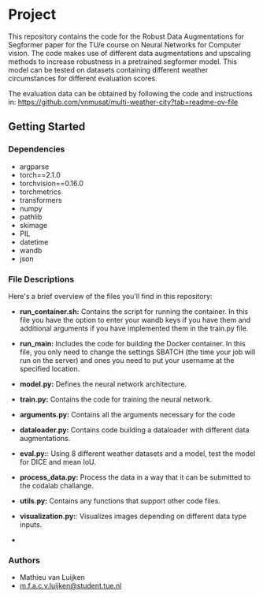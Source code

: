 # Project

This repository contains the code for the Robust Data Augmentations for Segformer paper for the TU/e course on Neural Networks for Computer vision.
The code makes use of different data augmentations and upscaling methods to increase robustness in a pretrained segformer model. 
This model can be tested on datasets containing different weather circumstances for different evaluation scores. 

The evaluation data can be obtained by following the code and instructions in:
https://github.com/vnmusat/multi-weather-city?tab=readme-ov-file

## Getting Started

### Dependencies

- argparse
- torch==2.1.0 
- torchvision==0.16.0
- torchmetrics
- transformers
- numpy
- pathlib
- skimage
- PIL
- datetime
- wandb
- json

  
### File Descriptions

Here's a brief overview of the files you'll find in this repository:

- **run_container.sh:** Contains the script for running the container. In this file you have the option to enter your wandb keys if you have them and additional arguments if you have implemented them in the train.py file.
  
- **run_main:** Includes the code for building the Docker container. In this file, you only need to change the settings SBATCH (the time your job will run on the server) and ones you need to put your username at the specified location.
  
- **model.py:** Defines the neural network architecture.
  
- **train.py:** Contains the code for training the neural network.

- **arguments.py:** Contains all the arguments necessary for the code

- **dataloader.py:** Contains code building a dataloader with different data augmentations.

- **eval.py:**: Using 8 different weather datasets and a model, test the model for DICE and mean IoU.

- **process_data.py:** Process the data in a way that it can be submitted to the codalab challange.

- **utils.py:** Contains any functions that support other code files.

- **visualization.py:**: Visualizes images depending on different data type inputs. 

- 
### Authors

- Mathieu van Luijken 
- m.f.a.c.v.luijken@student.tue.nl
  
